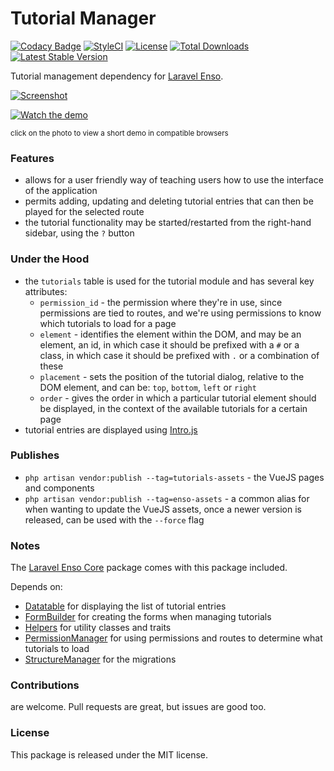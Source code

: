 <!--h-->
# Tutorial Manager

[![Codacy Badge](https://api.codacy.com/project/badge/Grade/282735fb74e647c4b630056271b66d77)](https://www.codacy.com/app/laravel-enso/TutorialManager?utm_source=github.com&amp;utm_medium=referral&amp;utm_content=laravel-enso/TutorialManager&amp;utm_campaign=Badge_Grade)
[![StyleCI](https://styleci.io/repos/85628545/shield?branch=master)](https://styleci.io/repos/85628545)
[![License](https://poser.pugx.org/laravel-enso/tutorialmanager/license)](https://https://packagist.org/packages/laravel-enso/tutorialmanager)
[![Total Downloads](https://poser.pugx.org/laravel-enso/tutorialmanager/downloads)](https://packagist.org/packages/laravel-enso/tutorialmanager)
[![Latest Stable Version](https://poser.pugx.org/laravel-enso/tutorialmanager/version)](https://packagist.org/packages/laravel-enso/tutorialmanager)
<!--/h-->

Tutorial management dependency for [Laravel Enso](https://github.com/laravel-enso/Enso).

[![Screenshot](https://laravel-enso.github.io/tutorialmanager/screenshots/bulma_023_thumb.png)](https://laravel-enso.github.io/tutorialmanager/screenshots/bulma_023.png)

[![Watch the demo](https://laravel-enso.github.io/tutorialmanager/screenshots/bulma_026_thumb.png)](https://laravel-enso.github.io/tutorialmanager/videos/bulma_demo_01.webm)

<sup>click on the photo to view a short demo in compatible browsers</sup>

### Features

- allows for a user friendly way of teaching users how to use the interface of the application
- permits adding, updating and deleting tutorial entries that can then be played for the selected route
- the tutorial functionality may be started/restarted from the right-hand sidebar, using the `?` button

### Under the Hood

- the `tutorials` table is used for the tutorial module and has several key attributes:
   - `permission_id` -  the permission where they're in use, since permissions are tied to routes, 
   and we're using permissions to know which tutorials to load for a page
   - `element` - identifies the element within the DOM, and may be an element, an id, in which case it should be 
   prefixed with a `#` or a class, in which case it should be prefixed with `.` or a combination of these
   - `placement` -  sets the position of the tutorial dialog, relative to the DOM element, 
   and can be: `top`, `bottom`, `left` or `right`
   - `order` - gives the order in which a particular tutorial element should be displayed, 
   in the context of the available tutorials for a certain page
- tutorial entries are displayed using [Intro.js](http://introjs.com)

### Publishes
- `php artisan vendor:publish --tag=tutorials-assets` - the VueJS pages and components
- `php artisan vendor:publish --tag=enso-assets` - a common alias for when wanting to update the VueJS assets,
once a newer version is released, can be used with the `--force` flag

### Notes

The [Laravel Enso Core](https://github.com/laravel-enso/Core) package comes with this package included.

Depends on:
 - [Datatable](https://github.com/laravel-enso/Datatable) for displaying the list of tutorial entries
 - [FormBuilder](https://github.com/laravel-enso/FormBuilder) for creating the forms when managing tutorials
 - [Helpers](https://github.com/laravel-enso/Helpers) for utility classes and traits
 - [PermissionManager](https://github.com/laravel-enso/PermissionManager) for using permissions and routes to determine what tutorials to load 
 - [StructureManager](https://github.com/laravel-enso/StructureManager) for the migrations


<!--h-->
### Contributions

are welcome. Pull requests are great, but issues are good too.

### License

This package is released under the MIT license.
<!--/h-->